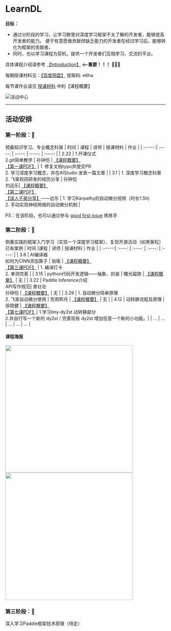 # LearnDL

**目标：** 
* 通过分阶段的学习，让学习群里对深度学习框架不太了解的开发者，能够提高开发者的能力。 便于有意愿做贡献但缺乏能力的开发者在经过学习后，能够转化为框架的贡献者。
* 同时，也以学习课程为契机，提供一个开发者们互相学习、交流的平台。

具体课程介绍请参考 [【Introduction】](https://github.com/sunzhongkai588/LearnDL/blob/main/Introduction.md) **<--重要！！！** 🌟🌟🌟

每期授课材料见：[【百度网盘】](https://pan.baidu.com/s/1lJ48UpDVMd0rcXeA2h9qSA?pwd=e6ha) 提取码: e6ha 

每节课作业请见 [授课材料](https://github.com/sunzhongkai588/LearnDL/tree/main/授课材料) 中的【课程概要】

![活动中心](https://user-images.githubusercontent.com/70642955/222437092-ecc3a44a-d982-40b5-99f6-29bff2d12e29.jpg)








--------
## 活动安排


### 第一阶段：🧐
预备知识学习、专业概念科普
| 时间 | 课程 | 讲师 | 授课材料 | 作业 |
| :-----:| :----: | :----: | :----: | :----: |
| 2.22 | 1.开课仪式<br>2.git简单教学 | 孙钟恺 | [【课程概要】](https://github.com/sunzhongkai588/LearnDL/blob/main/授课材料/【2.22】第一节课概要.md)<br>[【第一课PDF】](https://github.com/sunzhongkai588/LearnDL/blob/main/授课材料/LearnDL%20第一次课.pdf) | 1. 修复文档typo并提交PR <br> 2. 学习深度学习概念，并在AIStudio 发表一篇文章 |
| 3.1 | 1. 深度学习概念科普 <br> 2. 飞桨校招研发的经历分享 | 孙钟恺 <br> 刘远乐| [【课程概要】](https://github.com/sunzhongkai588/LearnDL/blob/main/授课材料/【3.01】第二节课概要.md)<br>[【第二课PDF】](https://github.com/sunzhongkai588/LearnDL/blob/main/授课材料/LearnDL%20第二节课.pdf) <br>[【误人子弟分享】](https://github.com/sunzhongkai588/LearnDL/blob/main/授课材料/误人子弟分享——刘远乐.pdf)——远乐   |  1. 学习Karpathy的自动微分视频（时长1.5h) <br> 2. 手动实现神经网络的自动微分机制 |

PS：在该阶段，也可以通过参与 [good first issue](https://github.com/PaddlePaddle/community/tree/master/pfcc#good-first-issue) 练练手

### 第二阶段：🤩
侧重实践的框架入门学习（实现一个深度学习框架）、复现开源活动（如黑客松）已有案例
| 时间 |课程 | 讲师 | 授课材料 | 作业 |
| :-----:| :----: | :----: | :----: | :----: |
| 3.8 | AI编译器<br>如何为CINN添加算子 | 翁瑜 | [【课程概要】](https://github.com/sunzhongkai588/LearnDL/blob/main/授课材料/【3.08】第三节课概要.md) <br>[【第三课PDF】](https://github.com/sunzhongkai588/LearnDL/blob/main/授课材料/LearnDL第三节课.pdf) | 1. 编译打卡<br>2. 单测完善 |
| 3.15 | python代码开发逻辑——抽象、封装 | 曙光磁铁 | [【课程概要】](https://github.com/sunzhongkai588/LearnDL/blob/main/授课材料/【3.15】第四节课概要.md) | 无 |
| 3.22 | Paddle Inference介绍<br>API写作规范| 景壮壮<br>孙钟恺 | [【课程概要】](https://github.com/sunzhongkai588/LearnDL/blob/main/授课材料/【3.22】第五节课概要.md)  | 无 |
| 3.29 | 1. 自动微分简单原理<br>2. 飞桨自动微分使用 | 笠雨聆月 | [【课程概要】](https://github.com/sunzhongkai588/LearnDL/blob/main/授课材料/【3.29】第六节课概要.md) | 无 |
| 4.12 | 动转静流程及原理 | 徐晓健 | [【课程概要】](https://github.com/sunzhongkai588/LearnDL/blob/main/%E6%8E%88%E8%AF%BE%E6%9D%90%E6%96%99/LearnDL%E7%AC%AC%E4%B8%83%E8%8A%82%E8%AF%BE.pdf) <br> [【第七课PDF】](https://github.com/sunzhongkai588/LearnDL/blob/main/%E6%8E%88%E8%AF%BE%E6%9D%90%E6%96%99/LearnDL%E7%AC%AC%E4%B8%83%E8%8A%82%E8%AF%BE-%E5%8A%A8%E8%BD%AC%E9%9D%99%E4%B9%B1%E8%AE%B2.pdf)| 1.学习tiny-dy2st 动转静部分 <br>2.并自行写一个新的 dy2st / 完善现有 dy2st 增加任意一个新的小功能。|
| ... | ... | ... | ... | ... |

#### 课程海报
<img src="https://user-images.githubusercontent.com/70642955/228486945-b73732b7-d15c-4dbc-950b-f53dff17051c.png" height="400"> <img src="https://user-images.githubusercontent.com/70642955/228487903-0ee644c9-9915-4596-89e5-bcc708f5c08a.png" height="400">


### 第三阶段：🥳
深入学习Paddle框架技术原理（待定）
